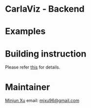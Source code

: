 # CarlaViz - Backend

# Examples

# Building instruction
Please refer [this](../docs/build.md) for details.

# Maintainer
[Minjun Xu](https://github.com/wx9698) email: mjxu96@gmail.com